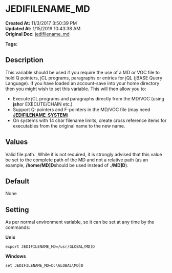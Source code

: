 # JEDIFILENAME_MD

**Created At:** 11/3/2017 3:50:39 PM  
**Updated At:** 1/15/2019 10:43:38 AM  
**Original Doc:** [jedifilename_md](https://docs.jbase.com/41717-environment-variables/jedifilename_md)  

**Tags:**
<badge text='jcl' vertical='middle' />
<badge text='environment variables' vertical='middle' />
<badge text='jql' vertical='middle' />
<badge text='pointers' vertical='middle' />

## Description

This variable should be used if you require the use of a MD or VOC file to hold Q pointers, jCL programs, paragraphs or entries for jQL (jBASE Query Language). If you have loaded an account-save into your home directory then you might wish to set this variable. This will then allow you to:

- Execute jCL programs and paragraphs directly from the MD/VOC (using **jsh**or EXECUTE/CHAIN etc.)
- Support Q-pointers and F-pointers in the MD/VOC file (may need [**JEDIFILENAME\_SYSTEM**](jedifilename_system))
- On systems with 14 char filename limits, create cross reference items for executables from the original name to the new name.




## Values

Valid file path.  While it is not required, it is strongly advised that this value be set to the complete path of the MD and not a relative path (as an example, **/home/MD]D**should be used instead of **./MD]D**).



## Default

None

## Setting

As per normal environment variable, so it can be set at any time by the commands:

**Unix**

```
export JEDIFILENAME_MD=/usr/GLOBAL/MD]D
```

**Windows**

```
set JEDIFILENAME_MD=D:\GLOBAL\MD]D
```
